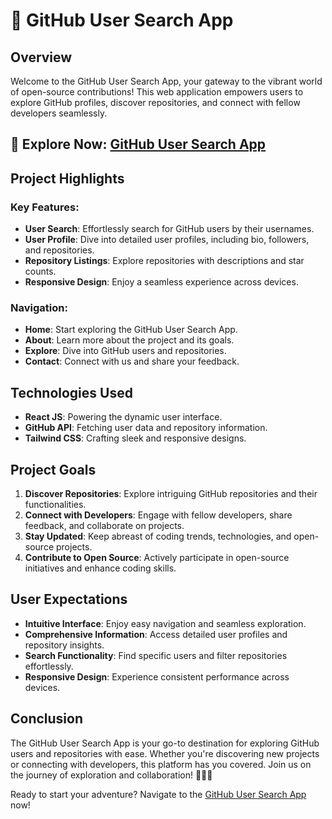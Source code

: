 # 🌟 GitHub User Search App

## Overview
Welcome to the GitHub User Search App, your gateway to the vibrant world of open-source contributions! This web application empowers users to explore GitHub profiles, discover repositories, and connect with fellow developers seamlessly.

## 🚀 Explore Now: [GitHub User Search App](https://developer-ashutosh.github.io/Github-User-Search-App/)

## Project Highlights
### Key Features:
- **User Search**: Effortlessly search for GitHub users by their usernames.
- **User Profile**: Dive into detailed user profiles, including bio, followers, and repositories.
- **Repository Listings**: Explore repositories with descriptions and star counts.
- **Responsive Design**: Enjoy a seamless experience across devices.

### Navigation:
- **Home**: Start exploring the GitHub User Search App.
- **About**: Learn more about the project and its goals.
- **Explore**: Dive into GitHub users and repositories.
- **Contact**: Connect with us and share your feedback.

## Technologies Used
- **React JS**: Powering the dynamic user interface.
- **GitHub API**: Fetching user data and repository information.
- **Tailwind CSS**: Crafting sleek and responsive designs.

## Project Goals
1. **Discover Repositories**: Explore intriguing GitHub repositories and their functionalities.
2. **Connect with Developers**: Engage with fellow developers, share feedback, and collaborate on projects.
3. **Stay Updated**: Keep abreast of coding trends, technologies, and open-source projects.
4. **Contribute to Open Source**: Actively participate in open-source initiatives and enhance coding skills.

## User Expectations
- **Intuitive Interface**: Enjoy easy navigation and seamless exploration.
- **Comprehensive Information**: Access detailed user profiles and repository insights.
- **Search Functionality**: Find specific users and filter repositories effortlessly.
- **Responsive Design**: Experience consistent performance across devices.

## Conclusion
The GitHub User Search App is your go-to destination for exploring GitHub users and repositories with ease. Whether you're discovering new projects or connecting with developers, this platform has you covered. Join us on the journey of exploration and collaboration! 🌟👨‍💻

Ready to start your adventure? Navigate to the [GitHub User Search App](https://developer-ashutosh.github.io/Github-User-Search-App/) now!
